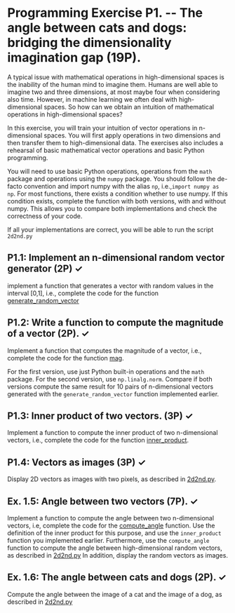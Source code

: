 # Programming Exercise P1. -- The angle between cats and dogs: bridging the dimensionality imagination gap (19P).

A typical issue with mathematical operations in high-dimensional spaces is the inability of the human mind to imagine them. Humans are well able to imagine two and three dimensions, at most maybe four when considering also time. However, in machine learning we often deal with high-dimensional spaces. So how can we obtain an intuition of mathematical operations in high-dimensional spaces?

In this exercise, you will train your intuition of vector operations in n-dimensional spaces. You will first apply operations in two dimensions and then transfer them to high-dimensional data. The exercises also includes a rehearsal of basic mathematical vector operations and basic Python programming. 

You will need to use basic Python operations, operations from the `math` package and operations using the `numpy` package. You should follow the de-facto convention and import numpy with the alias ``np``, i.e.,``import numpy as np``.
For most functions, there exists a condition whether to use numpy. If this condition exists, complete the function with both versions, with and without numpy. This allows you to compare both implementations and check the correctness of your code. 

If all your implementations are correct, you will be able to run the script `2d2nd.py`


## P1.1: Implement an n-dimensional random vector generator (2P) ✓
implement a function that generates a vector with random values in the interval [0,1], i.e., complete the code for the function [generate_random_vector](helper_functions.py)


## P1.2: Write a function to compute the magnitude of a vector (2P). ✓
Implement a function that computes the magnitude of a vector, i.e., complete the code for the function [mag](helper_functions.py).

For the first version, use  just Python built-in operations and the `math` package. For the second version, use ``np.linalg.norm``.
Compare if both versions compute the same result for 10 pairs of n-dimensional vectors generated with the `generate_random_vector` function implemented earlier. 

## P1.3: Inner product of two vectors. (3P) ✓
Implement a function to compute the inner product of two n-dimensional vectors, i.e., complete the code for the function [inner_product](helper_functions.py).

## P1.4: Vectors as images (3P) ✓
Display 2D vectors as images with two pixels, as described in [2d2nd.py](2d2nd.py).

## Ex. 1.5: Angle between two vectors (7P). ✓
Implement a function to compute the angle between two n-dimensional vectors, i.e, complete the code for the [compute_angle](helper_functions.py) function. Use the definition of the inner product for this purpose, and use the `inner_product` function you implemented earlier.
Furthermore, use the `compute_angle` function to compute the angle between high-dimensional random vectors, as described in [2d2nd.py](2d2nd.py)
In addition, display the random vectors as images. 

## Ex. 1.6: The angle between cats and dogs (2P).  ✓
Compute the angle between the image of a cat and the image of a dog, as described in [2d2nd.py](2d2nd.py)


